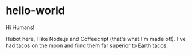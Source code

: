# hello-world

Hi Humans!

Hubot here, I like Node.js and Coffeecript (that's what I'm made of!).
I've had tacos on the moon and fiind them far superior to Earth tacos.

